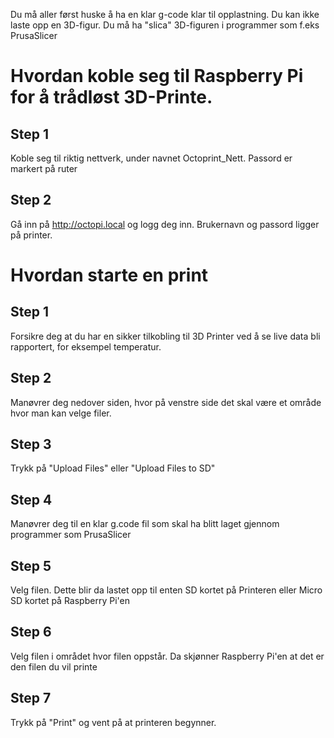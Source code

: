 Du må aller først huske å ha en klar g-code klar til opplastning. Du kan ikke laste opp en 3D-figur. Du må ha "slica" 3D-figuren
i programmer som f.eks PrusaSlicer


# Hvordan koble seg til Raspberry Pi for å trådløst 3D-Printe.
  ## Step 1
  Koble seg til riktig nettverk, under navnet Octoprint_Nett. Passord er markert på ruter
  ## Step 2
  Gå inn på http://octopi.local og logg deg inn. Brukernavn og passord ligger på printer.
  
  
# Hvordan starte en print
  ## Step 1
  Forsikre deg at du har en sikker tilkobling til 3D Printer ved å se live data bli rapportert, for eksempel temperatur. 
  ## Step 2
  Manøvrer deg nedover siden, hvor på venstre side det skal være et område hvor man kan velge filer. 
  ## Step 3
  Trykk på "Upload Files" eller "Upload Files to SD"
  ## Step 4
  Manøvrer deg til en klar g.code fil som skal ha blitt laget gjennom programmer som PrusaSlicer
  ## Step 5
  Velg filen. Dette blir da lastet opp til enten SD kortet på Printeren eller Micro SD kortet på Raspberry Pi'en
  ## Step 6
  Velg filen i området hvor filen oppstår. Da skjønner Raspberry Pi'en at det er den filen du vil printe
  ## Step 7
  Trykk på "Print" og vent på at printeren begynner. 
